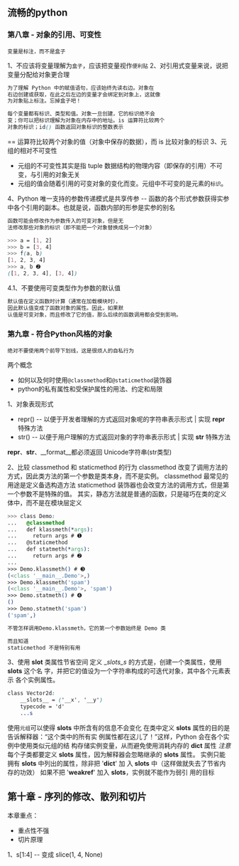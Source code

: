 ## 流畅的python

### 第八章 - 对象的引用、可变性
    变量是标注，而不是盒子
1、不应该将变量理解为`盒子`，应该把变量视作`便利贴`
2、对引用式变量来说，说把变量分配给对象更合理

```css
为了理解 Python 中的赋值语句，应该始终先读右边。对象在
右边创建或获取，在此之后左边的变量才会绑定到对象上，这就像
为对象贴上标注。忘掉盒子吧！

每个变量都有标识、类型和值。对象一旦创建，它的标识绝不会
变；你可以把标识理解为对象在内存中的地址。is 运算符比较两个
对象的标识；id() 函数返回对象标识的整数表示
```

== 运算符比较两个对象的值（对象中保存的数据），而 is 比较对象的标识
3、元组的相对不可变性

* 元组的不可变性其实是指 tuple 数据结构的物理内容（即保存的引用）不可变，与引用的对象无关
* 元组的值会随着引用的可变对象的变化而变。元组中不可变的是元素的`标识`。

4、Python 唯一支持的参数传递模式是共享传参 -- 函数的各个形式参数获得实参中各个引用的副本。也就是说，函数内部的形参是实参的别名

```css
函数可能会修改作为参数传入的可变对象，但是无
法修改那些对象的标识（即不能把一个对象替换成另一个对象）

>>> a = [1, 2]
>>> b = [3, 4]
>>> f(a, b)
[1, 2, 3, 4]
>>> a, b ➋
([1, 2, 3, 4], [3, 4])
```

4.1、不要使用可变类型作为参数的默认值

```css
默认值在定义函数时计算（通常在加载模块时），
因此默认值变成了函数对象的属性。因此，如果默
认值是可变对象，而且修改了它的值，那么后续的函数调用都会受到影响。
```

### 第九章 - 符合Python风格的对象

    绝对不要使用两个前导下划线，这是很烦人的自私行为

两个概念

* 如何以及何时使用`@classmethod`和`@staticmethod`装饰器
* python的私有属性和受保护属性的用法、约定和局限

1、对象表现形式

* repr() -- 以便于开发者理解的方式返回对象呢的字符串表示形式 | 实现 __repr__ 特殊方法
* str() -- 以便于用户理解的方式返回对象的字符串表示形式 | 实现 __str__ 特殊方法

__repr__、__str__、__format__都必须返回 Unicode字符串(str类型)

2、比较 classmethod 和 staticmethod 的行为
classmethod 改变了调用方法的方式，因此类方法的第一个参数是类本身，而不是实例。
  classmethod 最常见的用途是定义备选构造方法
staticmethod 装饰器也会改变方法的调用方式，但是第一个参数不是特殊的值。
  其实，静态方法就是普通的函数，只是碰巧在类的定义体中，而不是在模块层定义

```css
>>> class Demo:
...   @classmethod
...   def klassmeth(*args):
...     return args # ➊
...   @staticmethod
...   def statmeth(*args):
...     return args # ➋
...
>>> Demo.klassmeth() # ➌
(<class '__main__.Demo'>,)
>>> Demo.klassmeth('spam')
(<class '__main__.Demo'>, 'spam')
>>> Demo.statmeth() # ➍
()
>>> Demo.statmeth('spam')
('spam',)

不管怎样调用Demo.klassmeth，它的第一个参数始终是 Demo 类

而且知道
staticmethod 不是特别有用
```

3、使用 __slot__ 类属性节省空间
  定义 __slots_s_ 的方式是，创建一个类属性，使用 __slots__ 这个名
字，并把它的值设为一个字符串构成的可迭代对象，其中各个元素表示
各个实例属性。

```css
class Vector2d:
    __slots__ = ('__x', '__y')
    typecode = 'd'
    ...s
```

  使用`元组`可以使得 __slots__ 中所含有的信息不会变化
  在类中定义 __slots__ 属性的目的是告诉解释器：“这个类中的所有实
例属性都在这儿了！”这样，Python 会在各个实例中使用类似元组的结
构存储实例变量，从而避免使用消耗内存的 __dict__ 属性
*注意*
每个子类都要定义 __slots__ 属性，因为解释器会忽略继承的
__slots__ 属性。
实例只能拥有 __slots__ 中列出的属性，除非把 '__dict__' 加
入 __slots__ 中（这样做就失去了节省内存的功效）
如果不把 '__weakref__' 加入 __slots__，实例就不能作为弱引
用的目标

## 第十章 - 序列的修改、散列和切片

本章重点：

* 重点性不强
* 切片原理

1、s[1:4] -- 变成 slice(1, 4, None)